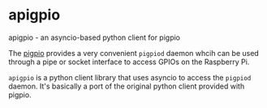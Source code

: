 # apigpio
apigpio - an asyncio-based python client for pigpio


The [pigpio](http://abyz.co.uk/rpi/pigpio/pigpiod.html) provides a very convenient `pigpiod` daemon whcih can be used through a pipe or socket interface to access GPIOs on the Raspberry Pi. 

`apigpio` is a python client library that uses asyncio to access the `pigpiod` daemon. It's basically a port of the original python client provided with pigpio.

